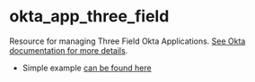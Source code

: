 # okta_app_three_field

Resource for managing Three Field Okta Applications. [See Okta documentation for more details](https://developer.okta.com/docs/api/resources/apps).

- Simple example [can be found here](./basic.tf)
